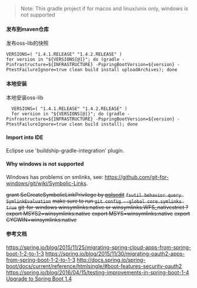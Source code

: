 > Note: This gradle project if for macos and linux/unix only, windows is not supported

#### 发布到maven仓库

  发布oss-lib的快照

    VERSIONS=( "1.4.1.RELEASE" "1.4.2.RELEASE" )
    for version in "${VERSIONS[@]}"; do (gradle -Pinfrastructure=${INFRASTRUCTURE} -PspringBootVersion=${version} -PtestFailureIgnore=true clean build install uploadArchives); done
    
#### 本地安装

  本地安装oss-lib

      VERSIONS=( "1.4.1.RELEASE" "1.4.2.RELEASE" )
      for version in "${VERSIONS[@]}"; do (gradle -Pinfrastructure=${INFRASTRUCTURE} -PspringBootVersion=${version} -PtestFailureIgnore=true clean build install); done

#### Import into IDE

  Eclipse use 'buildship-gradle-integration' plugin.

#### Why windows is not supported

  Windows has problems on smlinks, see: https://github.com/git-for-windows/git/wiki/Symbolic-Links.
    
  ~~grant SeCreateSymbolicLinkPrivilege by [polsedit](http://polsedit.southsoftware.com/)~~
  ~~`fsutil behavior query SymlinkEvaluation`~~
  ~~make sure to run `git config --global core.symlinks true`~~
  ~~git-for-windows winsymlinks:native or winsymlinks:WFS_nativestrict ?~~
  ~~export MSYS2=winsymlinks:native~~
  ~~export MSYS=winsymlinks:native~~
  ~~export CYGWIN=winsymlinks:native~~

#### 参考文档

https://spring.io/blog/2015/11/25/migrating-spring-cloud-apps-from-spring-boot-1-2-to-1-3
https://spring.io/blog/2015/11/30/migrating-oauth2-apps-from-spring-boot-1-2-to-1-3
http://docs.spring.io/spring-boot/docs/current/reference/htmlsingle/#boot-features-security-oauth2
https://spring.io/blog/2016/04/15/testing-improvements-in-spring-boot-1-4
[Upgrade to Spring Boot 1.4](https://my.oschina.net/hantsy/blog/720108)
